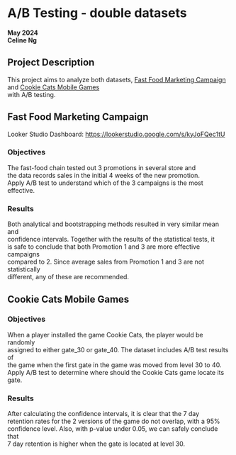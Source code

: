 # A/B Testing - double datasets
**May 2024**<br>
**Celine Ng**<br>

## Project Description
This project aims to analyze both datasets, [Fast Food Marketing Campaign](https://www.kaggle.com/datasets/chebotinaa/fast-food-marketing-campaign-ab-test)
<br>and [Cookie Cats Mobile Games](https://www.kaggle.com/datasets/mursideyarkin/mobile-games-ab-testing-cookie-cats) 
<br> with A/B testing.

## Fast Food Marketing Campaign
Looker Studio Dashboard: https://lookerstudio.google.com/s/kyJoFQec1tU
### Objectives
The fast-food chain tested out 3 promotions in several store and <br>
the data records sales in the initial 4 weeks of the new promotion. <br>
Apply A/B test to understand which of the 3 campaigns is the most effective.

### Results
Both analytical and bootstrapping methods resulted in very similar mean and 
<br>
confidence intervals. Together with the results of the statistical tests, 
it <br>
is safe to conclude that both Promotion 1 and 3 are more effective 
campaigns <br>
compared to 2. Since average sales from Promotion 1 and 3 are not 
statistically <br>
different, any of these are recommended. <br>

## Cookie Cats Mobile Games
### Objectives
When a player installed the game Cookie Cats, the player would be randomly <br>
assigned to either gate_30 or gate_40. The dataset includes A/B test results
 of <br>
the game when the first gate in the game was moved from level 30 to 40. <br>
Apply A/B test to determine where should the Cookie Cats game locate its gate.

### Results
After calculating the confidence intervals, it is clear that the 7 day <br>
retention rates for the 2 versions of the game do not overlap, with a 95% <br>
confidence level. Also, with p-value under 0.05, we can safely conclude that
 <br>
 7 day retention is higher when the gate is located at level 30.
